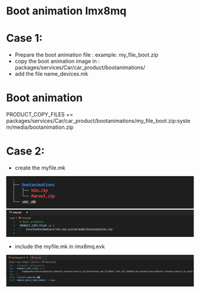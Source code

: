 # Boot animation Imx8mq
# Case 1:
-   Prepare the boot animation file : example: my_file_boot.zip
-   copy the boot animation image in :  packages/services/Car/car_product/bootanimations/
-   add the file name_devices.mk 
# Boot animation
PRODUCT_COPY_FILES += \
    packages/services/Car/car_product/bootanimations/my_file_boot.zip:system/media/bootanimation.zip
# Case 2: 
- create the myfile.mk

![alt text](image/boot.PNG)
![alt text](image/vm.PNG)
- include the myfile.mk in imx8mq.evk

![alt text](image/add.PNG)
